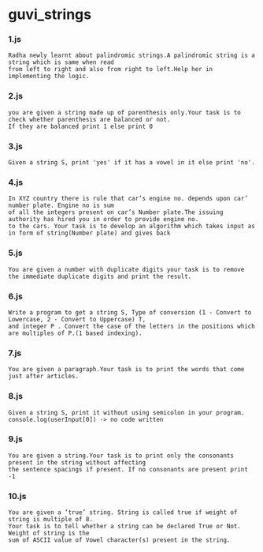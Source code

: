 # guvi_strings

### 1.js
    Radha newly learnt about palindromic strings.A palindromic string is a string which is same when read 
    from left to right and also from right to left.Help her in implementing the logic.

### 2.js
    you are given a string made up of parenthesis only.Your task is to check whether parenthesis are balanced or not.
    If they are balanced print 1 else print 0

### 3.js
    Given a string S, print 'yes' if it has a vowel in it else print 'no'.

### 4.js
    In XYZ country there is rule that car’s engine no. depends upon car’ number plate. Engine no is sum 
    of all the integers present on car’s Number plate.The issuing authority has hired you in order to provide engine no. 
    to the cars. Your task is to develop an algorithm which takes input as in form of string(Number plate) and gives back

### 5.js
    You are given a number with duplicate digits your task is to remove the immediate duplicate digits and print the result.
    
### 6.js
    Write a program to get a string S, Type of conversion (1 - Convert to Lowercase, 2 - Convert to Uppercase) T, 
    and integer P . Convert the case of the letters in the positions which are multiples of P.(1 based indexing).
    
### 7.js
    You are given a paragraph.Your task is to print the words that come just after articles.
    
### 8.js
    Given a string S, print it without using semicolon in your program.
    console.log(userInput[0]) -> no code written
    
### 9.js
    You are given a string.Your task is to print only the consonants present in the string without affecting
    the sentence spacings if present. If no consonants are present print -1
    
### 10.js
    You are given a ‘true’ string. String is called true if weight of string is multiple of 8. 
    Your task is to tell whether a string can be declared True or Not. Weight of string is the 
    sum of ASCII value of Vowel character(s) present in the string.
